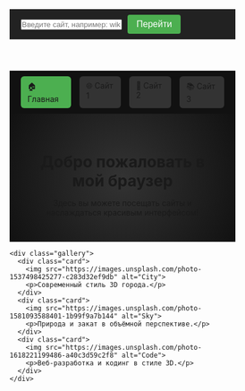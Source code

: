 <!DOCTYPE html>
<html lang="ru">
<head>
  <meta charset="UTF-8">
  <title>Мой браузер</title>
  <style>
    * {
      margin: 0;
      padding: 0;
      box-sizing: border-box;
    }

    body {
      font-family: 'Segoe UI', sans-serif;
      background: linear-gradient(to right, #121212, #1e1e1e);
      color: #fff;
      height: 100vh;
      display: flex;
      flex-direction: column;
    }

    header {
      background-color: #222;
      padding: 10px 20px;
      display: flex;
      align-items: center;
      gap: 10px;
    }

    input[type="text"] {
      flex: 1;
      padding: 8px;
      font-size: 16px;
      border: none;
      border-radius: 4px;
    }

    button {
      padding: 8px 16px;
      font-size: 16px;
      border: none;
      background-color: #4CAF50;
      color: white;
      border-radius: 4px;
      cursor: pointer;
      transition: background 0.3s ease;
    }

    button:hover {
      background-color: #45a049;
    }

    .tabs {
      display: flex;
      background: #111;
      padding: 10px 20px;
      gap: 15px;
    }

    .tab {
      cursor: pointer;
      padding: 8px 12px;
      background: #333;
      border-radius: 6px;
      transition: 0.3s;
    }

    .tab:hover {
      background: #555;
    }

    .active-tab {
      background: #4CAF50;
    }

    iframe {
      flex-grow: 1;
      width: 100%;
      border: none;
    }

    .welcome {
      padding: 30px;
      text-align: center;
      background: radial-gradient(circle, #333, #111);
    }

    .gallery {
      display: flex;
      justify-content: center;
      gap: 30px;
      padding: 30px;
      flex-wrap: wrap;
    }

    .card {
      background: #1a1a1a;
      border-radius: 12px;
      overflow: hidden;
      width: 300px;
      box-shadow: 0 10px 25px rgba(0, 0, 0, 0.5);
      transition: transform 0.3s;
    }

    .card:hover {
      transform: translateY(-10px);
    }

    .card img {
      width: 100%;
      height: 200px;
      object-fit: cover;
    }

    .card p {
      padding: 15px;
      color: #ccc;
    }
  </style>
</head>
<body>

  <header>
    <input type="text" id="urlInput" placeholder="Введите сайт, например: wikipedia.org">
    <button onclick="goToUrl()">Перейти</button>
  </header>

  <div class="tabs">
    <div class="tab active-tab" onclick="loadTab('home')">🏠 Главная</div>
    <div class="tab" onclick="loadTab('https://example.com')">🌐 Сайт 1</div>
    <div class="tab" onclick="loadTab('https://duckduckgo.com')">🔎 Сайт 2</div>
    <div class="tab" onclick="loadTab('https://wikipedia.org')">📚 Сайт 3</div>
  </div>

  <div id="content" style="flex-grow: 1; overflow: auto;">
    <div class="welcome">
      <h1>Добро пожаловать в мой браузер</h1>
      <p>Здесь вы можете посещать сайты и наслаждаться красивым интерфейсом!</p>
    </div>

    <div class="gallery">
      <div class="card">
        <img src="https://images.unsplash.com/photo-1537498425277-c283d32ef9db" alt="City">
        <p>Современный стиль 3D города.</p>
      </div>
      <div class="card">
        <img src="https://images.unsplash.com/photo-1581093588401-1b99f9a7b144" alt="Sky">
        <p>Природа и закат в объёмной перспективе.</p>
      </div>
      <div class="card">
        <img src="https://images.unsplash.com/photo-1618221199486-a40c3d59c2f8" alt="Code">
        <p>Веб-разработка и кодинг в стиле 3D.</p>
      </div>
    </div>
  </div>

  <iframe id="browserFrame" style="display: none;"></iframe>

  <script>
    function goToUrl() {
      let input = document.getElementById("urlInput").value.trim();
      if (!input.startsWith("http://") && !input.startsWith("https://")) {
        input = "https://" + input;
      }
      loadTab(input);
    }

    function loadTab(src) {
      const tabs = document.querySelectorAll('.tab');
      tabs.forEach(t => t.classList.remove('active-tab'));
      
      if (src === 'home') {
        document.getElementById("content").style.display = "block";
        document.getElementById("browserFrame").style.display = "none";
        tabs[0].classList.add('active-tab');
      } else {
        document.getElementById("browserFrame").src = src;
        document.getElementById("browserFrame").style.display = "block";
        document.getElementById("content").style.display = "none";
<header>
  <input type="text" id="urlInput" placeholder="Введите сайт, например: wikipedia.org">
  <button onclick="goToUrl()">Перейти</button>
  <button onclick="toggleTheme()">🌗 Тема</button>
</header>
        tabs.forEach(tab => {
          if (tab.innerText.includes(src) || tab.innerText.includes("Сайт")) {
            tab.classList.add('active-tab');
          }
        });
      }
    }
  </script>

</body>
</html>
